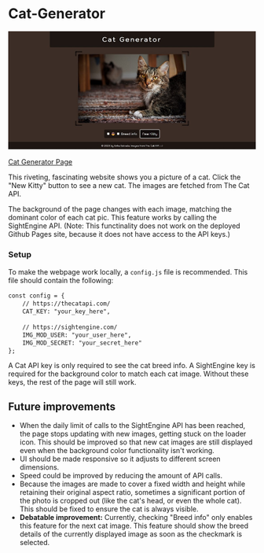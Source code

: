 # Cat-Generator

![Cat Generator Screenshot](page-screenshot.jpg)

[Cat Generator Page](https://eest12.github.io/Cat-Generator/)

This riveting, fascinating website shows you a picture of a cat. Click the "New Kitty" button to see a new cat. The images are fetched from The Cat API.

The background of the page changes with each image, matching the dominant color of each cat pic. This feature works by calling the SightEngine API. (Note: This functinality does not work on the deployed Github Pages site, because it does not have access to the API keys.)

### Setup

To make the webpage work locally, a `config.js` file is recommended. This file should contain the following:

    const config = {
        // https://thecatapi.com/
        CAT_KEY: "your_key_here",
        
        // https://sightengine.com/
        IMG_MOD_USER: "your_user_here",
        IMG_MOD_SECRET: "your_secret_here"
    };

A Cat API key is only required to see the cat breed info. A SightEngine key is required for the background color to match each cat image. Without these keys, the rest of the page will still work.

## Future improvements

- When the daily limit of calls to the SightEngine API has been reached, the page stops updating with new images, getting stuck on the loader icon. This should be improved so that new cat images are still displayed even when the background color functionality isn't working.
- UI should be made responsive so it adjusts to different screen dimensions.
- Speed could be improved by reducing the amount of API calls.
- Because the images are made to cover a fixed width and height while retaining their original aspect ratio, sometimes a significant portion of the photo is cropped out (like the cat's head, or even the whole cat). This should be fixed to ensure the cat is always visible.
- **Debatable improvement:** Currently, checking "Breed info" only enables this feature for the next cat image. This feature should show the breed details of the currently displayed image as soon as the checkmark is selected.